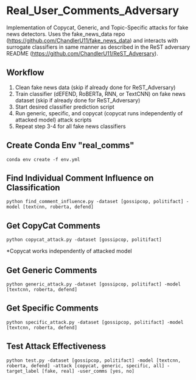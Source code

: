 # Real_User_Comments_Adversary
Implementation of Copycat, Generic, and Topic-Specific attacks for fake news detectors. Uses the fake_news_data repo (https://github.com/ChandlerU11/fake_news_data) and interacts with surrogate classifiers in same manner as described in the ReST adversary README (https://github.com/ChandlerU11/ReST_Adversary). 

## Workflow
1. Clean fake news data (skip if already done for ReST_Adversary)
2. Train classifier (dEFEND, RoBERTa, RNN, or TextCNN) on fake news dataset (skip if already done for ReST_Adversary)
3. Start desired classifier prediction script
4. Run generic, specific, and copycat (copycat runs independently of attacked model) attack scripts
5. Repeat step 3-4 for all fake news classifiers

## Create Conda Env "real_comms"
`conda env create -f env.yml`

## Find Individual Comment Influence on Classification
`python find_comment_influence.py -dataset [gossipcop, politifact] -model [textcnn, roberta, defend]`

## Get CopyCat Comments
`python copycat_attack.py -dataset [gossipcop, politifact]`

*Copycat works independently of attacked model

## Get Generic Comments
`python generic_attack.py -dataset [gossipcop, politifact] -model [textcnn, roberta, defend]`

## Get Specific Comments
`python specific_attack.py -dataset [gossipcop, politifact] -model [textcnn, roberta, defend]`

## Test Attack Effectiveness
`python test.py -dataset [gossipcop, politifact] -model [textcnn, roberta, defend] -attack [copycat, generic, specific, all] -target_label [fake, real] -user_comms [yes, no]`
